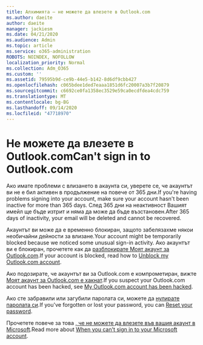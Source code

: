 ```yaml
---
title: Алхимията – не можете да влезете в Outlook.com
ms.author: daeite
author: daeite
manager: jackiesm
ms.date: 04/21/2020
ms.audience: Admin
ms.topic: article
ms.service: o365-administration
ROBOTS: NOINDEX, NOFOLLOW
localization_priority: Normal
ms.collection: Adm_O365
ms.custom: ''
ms.assetid: 79595b9d-ce9b-44e5-b142-8d6df9cbb427
ms.openlocfilehash: c065bdee1ded7eaaa1851d6fc20007a3b7f20879
ms.sourcegitcommit: c6692ce0fa1358ec3529e59ca0ecdfdea4cdc759
ms.translationtype: MT
ms.contentlocale: bg-BG
ms.lasthandoff: 09/14/2020
ms.locfileid: "47718970"
---
```

# <a name="cant-sign-in-to-outlookcom"></a><span data-ttu-id="64de0-102">Не можете да влезете в Outlook.com</span><span class="sxs-lookup"><span data-stu-id="64de0-102">Can't sign in to Outlook.com</span></span>

<span data-ttu-id="64de0-103">Ако имате проблеми с влизането в акаунта си, уверете се, че акаунтът ви не е бил активен в продължение на повече от 365 дни.</span><span class="sxs-lookup"><span data-stu-id="64de0-103">If you're having problems signing into your account, make sure your account hasn't been inactive for more than 365 days.</span></span> <span data-ttu-id="64de0-104">След 365 дни на неактивност Вашият имейл ще бъде изтрит и няма да може да бъде възстановен.</span><span class="sxs-lookup"><span data-stu-id="64de0-104">After 365 days of inactivity, your email will be deleted and cannot be recovered.</span></span>
  
<span data-ttu-id="64de0-105">Акаунтът ви може да е временно блокиран, защото забелязахме някои необичайни дейности за влизане.</span><span class="sxs-lookup"><span data-stu-id="64de0-105">Your account might be temporarily blocked because we noticed some unusual sign-in activity.</span></span> <span data-ttu-id="64de0-106">Ако акаунтът ви е блокиран, прочетете как да [разблокирате Моят акаунт за Outlook.com](https://support.office.com/article/f4ad2701-d166-4d8b-8a6a-9af2a1f8a4c4.aspx).</span><span class="sxs-lookup"><span data-stu-id="64de0-106">If your account is blocked, read how to [Unblock my Outlook.com account](https://support.office.com/article/f4ad2701-d166-4d8b-8a6a-9af2a1f8a4c4.aspx).</span></span> 
  
<span data-ttu-id="64de0-107">Ако подозирате, че акаунтът ви за Outlook.com е компрометиран, вижте [Моят акаунт за Outlook.com е хакнат](https://support.office.com/article/35993ac5-ac2f-494e-aacb-5232dda453d8.aspx).</span><span class="sxs-lookup"><span data-stu-id="64de0-107">If you suspect your Outlook.com account has been hacked, see [My Outlook.com account has been hacked](https://support.office.com/article/35993ac5-ac2f-494e-aacb-5232dda453d8.aspx).</span></span>
  
<span data-ttu-id="64de0-108">Ако сте забравили или загубили паролата си, можете да [нулирате паролата си](https://go.microsoft.com/fwlink/p/?LinkID=242804).</span><span class="sxs-lookup"><span data-stu-id="64de0-108">If you've forgotten or lost your password, you can [Reset your password](https://go.microsoft.com/fwlink/p/?LinkID=242804).</span></span>
  
<span data-ttu-id="64de0-109">Прочетете повече за това [, че не можете да влезете във вашия акаунт в Microsoft](https://go.microsoft.com/fwlink/p/?linkid=837479).</span><span class="sxs-lookup"><span data-stu-id="64de0-109">Read more about [When you can't sign in to your Microsoft account](https://go.microsoft.com/fwlink/p/?linkid=837479).</span></span>
  

